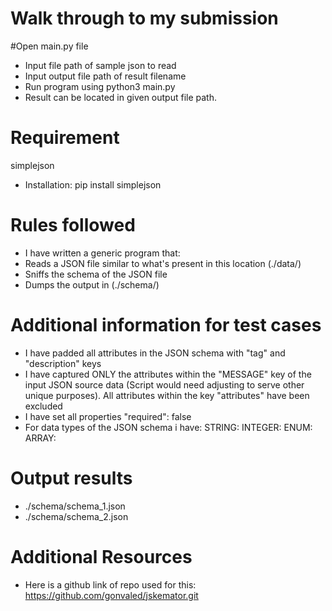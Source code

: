 # Walk through to my submission
#Open main.py file
- Input file path of sample json to read
- Input output file path of result filename
- Run program using python3 main.py
- Result can be located in given output file path.

# Requirement
simplejson 

- Installation: pip install simplejson


# Rules followed  
- I have written a generic program that:
- Reads a JSON file similar to what's present in this location (./data/)
- Sniffs the schema of the JSON file 
- Dumps the output in (./schema/)

# Additional information for test cases
- I have padded all attributes in the JSON schema with "tag" and "description" keys
- I have captured ONLY the attributes within the "MESSAGE" key of the input JSON source data (Script would need adjusting to serve other unique purposes). All attributes within the key "attributes" have been excluded
- I have set all properties "required": false
- For data types of the JSON schema i have:
STRING: INTEGER: ENUM: ARRAY: 

# Output results 
- ./schema/schema_1.json
- ./schema/schema_2.json

# Additional Resources
- Here is a github link of repo used for this: https://github.com/gonvaled/jskemator.git